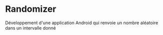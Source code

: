 # Randomizer
Développement d'une application Android qui renvoie un nombre aléatoire dans un intervalle donné
